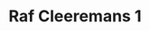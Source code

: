 ---
title:  Raf Cleeremans 1
kunstenaar: Raf Cleeremans
expositie: Raf Cleeremans
tekoop: ja
prijs:
techniek:
afmetingen:
lang: en
---